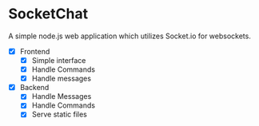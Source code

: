# SocketChat
A simple node.js web application which utilizes Socket.io for websockets.

- [x] Frontend
  - [x] Simple interface
  - [x] Handle Commands
  - [x] Handle messages
- [x] Backend
  - [x] Handle Messages
  - [x] Handle Commands
  - [x] Serve static files
